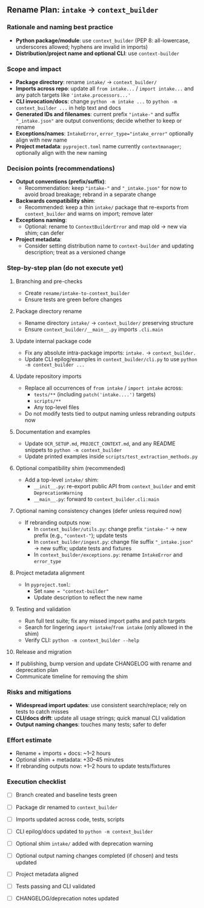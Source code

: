 ## Rename Plan: `intake` → `context_builder`

### Rationale and naming best practice
- **Python package/module**: use `context_builder` (PEP 8: all-lowercase, underscores allowed; hyphens are invalid in imports)
- **Distribution/project name and optional CLI**: use `context-builder`

### Scope and impact
- **Package directory**: rename `intake/` → `context_builder/`
- **Imports across repo**: update all `from intake...` / `import intake...` and any patch targets like `'intake.processors...'`
- **CLI invocation/docs**: change `python -m intake ...` to `python -m context_builder ...` in help text and docs
- **Generated IDs and filenames**: current prefix `"intake-"` and suffix `"_intake.json"` are output conventions; decide whether to keep or rename
- **Exceptions/names**: `IntakeError`, `error_type="intake_error"` optionally align with new name
- **Project metadata**: `pyproject.toml` name currently `contextmanager`; optionally align with the new naming

### Decision points (recommendations)
- **Output conventions (prefix/suffix)**:
  - Recommendation: keep `"intake-"` and `"_intake.json"` for now to avoid broad breakage; rebrand in a separate change
- **Backwards compatibility shim**:
  - Recommended: keep a thin `intake/` package that re-exports from `context_builder` and warns on import; remove later
- **Exceptions naming**:
  - Optional: rename to `ContextBuilderError` and map old → new via shim; can defer
- **Project metadata**:
  - Consider setting distribution name to `context-builder` and updating description; treat as a versioned change

### Step-by-step plan (do not execute yet)
1. Branching and pre-checks
   - Create `rename/intake-to-context_builder`
   - Ensure tests are green before changes

2. Package directory rename
   - Rename directory `intake/` → `context_builder/` preserving structure
   - Ensure `context_builder/__main__.py` imports `.cli.main`

3. Update internal package code
   - Fix any absolute intra-package imports: `intake.` → `context_builder.`
   - Update CLI epilog/examples in `context_builder/cli.py` to use `python -m context_builder ...`

4. Update repository imports
   - Replace all occurrences of `from intake` / `import intake` across:
     - `tests/**` (including `patch('intake....')` targets)
     - `scripts/**`
     - Any top-level files
   - Do not modify tests tied to output naming unless rebranding outputs now

5. Documentation and examples
   - Update `OCR_SETUP.md`, `PROJECT_CONTEXT.md`, and any README snippets to `python -m context_builder`
   - Update printed examples inside `scripts/test_extraction_methods.py`

6. Optional compatibility shim (recommended)
   - Add a top-level `intake/` shim:
     - `__init__.py`: re-export public API from `context_builder` and emit `DeprecationWarning`
     - `__main__.py`: forward to `context_builder.cli:main`

7. Optional naming consistency changes (defer unless required now)
   - If rebranding outputs now:
     - In `context_builder/utils.py`: change prefix `"intake-"` → new prefix (e.g., `"context-"`); update tests
     - In `context_builder/ingest.py`: change file suffix `"_intake.json"` → new suffix; update tests and fixtures
     - In `context_builder/exceptions.py`: rename `IntakeError` and `error_type`

8. Project metadata alignment
   - In `pyproject.toml`:
     - Set `name = "context-builder"`
     - Update description to reflect the new name

9. Testing and validation
   - Run full test suite; fix any missed import paths and patch targets
   - Search for lingering `import intake`/`from intake` (only allowed in the shim)
   - Verify CLI: `python -m context_builder --help`

10. Release and migration
   - If publishing, bump version and update CHANGELOG with rename and deprecation plan
   - Communicate timeline for removing the shim

### Risks and mitigations
- **Widespread import updates**: use consistent search/replace; rely on tests to catch misses
- **CLI/docs drift**: update all usage strings; quick manual CLI validation
- **Output naming changes**: touches many tests; safer to defer

### Effort estimate
- Rename + imports + docs: ~1–2 hours
- Optional shim + metadata: +30–45 minutes
- If rebranding outputs now: +1–2 hours to update tests/fixtures

### Execution checklist
- [ ] Branch created and baseline tests green
- [ ] Package dir renamed to `context_builder`
- [ ] Imports updated across code, tests, scripts
- [ ] CLI epilog/docs updated to `python -m context_builder`
- [ ] Optional shim `intake/` added with deprecation warning
- [ ] Optional output naming changes completed (if chosen) and tests updated
- [ ] Project metadata aligned
- [ ] Tests passing and CLI validated
- [ ] CHANGELOG/deprecation notes updated


